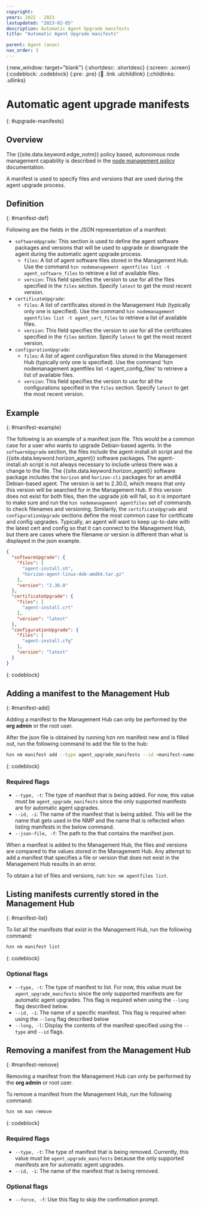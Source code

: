 ```yaml
---
copyright:
years: 2022 - 2023
lastupdated: "2023-02-05"
description: Automatic Agent Upgrade manifests
title: "Automatic Agent Upgrade manifests"

parent: Agent (anax)
nav_order: 3
---
```


{:new_window: target="blank"}
{:shortdesc: .shortdesc}
{:screen: .screen}
{:codeblock: .codeblock}
{:pre: .pre}
{:child: .link .ulchildlink}
{:childlinks: .ullinks}

# Automatic agent upgrade manifests
{: #upgrade-manifests}

## Overview

The {{site.data.keyword.edge_notm}} policy based, autonomous node management capability is described in the [node management policy](./node_management_policy.md) documentation.

A manifest is used to specify files and versions that are used during the agent upgrade process.

## Definition
{: #manifest-def}

Following are the fields in the JSON representation of a manifest:

* `softwareUpgrade`: This section is used to define the agent software packages and versions that will be used to upgrade or downgrade the agent during the automatic agent upgrade process.
  * `files`: A list of agent software files stored in the Management Hub. Use the command `hzn nodemanagement agentfiles list -t agent_software_files` to retrieve a list of available files.
  * `version`: This field specifies the version to use for all the files specified in the `files` section. Specify `latest` to get the most recent version.
* `certificateUpgrade`:
  * `files`: A list of certificates stored in the Management Hub (typically only one is specified). Use the command `hzn nodemanagement agentfiles list -t agent_cert_files` to retrieve a list of available files.
  * `version`: This field specifies the version to use for all the certificates specified in the `files` section. Specify `latest` to get the most recent version.
* `configurationUpgrade`:
  * `files`: A list of agent configuration files stored in the Management Hub (typically only one is specified). Use the command 'hzn nodemanagement agentfiles list -t agent_config_files' to retrieve a list of available files.
  * `version`: This field specifies the version to use for all the configurations specified in the `files` section. Specify `latest` to get the most recent version.

## Example
{: #manifest-example}

The following is an example of a manifest json file. This would be a common case for a user who wants to upgrade Debian-based agents. In the `softwareUpgrade` section, the files include the agent-install.sh script and the {{site.data.keyword.horizon_agent}} software packages. The agent-install.sh script is not always necessary to include unless there was a change to the file.  The {{site.data.keyword.horizon_agent}} software package includes the `horizon` and `horizon-cli` packages for an amd64 Debian-based agent. The version is set to 2.30.0, which means that only this version will be searched for in the Management Hub. If this version does not exist for both files, then the upgrade job will fail, so it is important to make sure and run the `hzn nodemanagement agentfiles` set of commands to check filenames and versioning. Similarily, the `certificateUpgrade` and `configurationUpgrade` sections define the most common case for certificate and config upgrades. Typically, an agent will want to keep up-to-date with the latest cert and config so that it can connect to the Management Hub, but there are cases where the filename or version is different than what is displayed in the json example.

```json
{
  "softwareUpgrade": {
    "files": [
      "agent-install.sh",
      "horizon-agent-linux-deb-amd64.tar.gz"
    ],
    "version": "2.30.0"
  },
  "certificateUpgrade": {
    "files": [
      "agent-install.crt"
    ],
    "version": "latest"
  },
  "configurationUpgrade": {
    "files": [
      "agent-install.cfg"
    ],
    "version": "latest"
  }
}
```
{: codeblock}

## Adding a manifest to the Management Hub
{: #manifest-add}

Adding a manifest to the Management Hub can only be performed by the **org admin** or the root user.

After the json file is obtained by running hzn nm manifest new and is filled out, run the following command to add the file to the hub:

```bash
hzn nm manifest add --type agent_upgrade_manifests --id <manifest-name> --json-file <path-to-manifest>
```
{: codeblock}

### Required flags

* `--type, -t`: The type of manifest that is being added. For now, this value must be `agent_upgrade_manifests` since the only supported manifests are for automatic agent upgrades.
* `--id, -i`: The name of the manifest that is being added. This will be the name that gets used in the NMP and the name that is reflected when listing manifests in the below command.
* `--json-file, -f`: The path to the that contains the manifest json.

When a manifest is added to the Management Hub, the files and versions are compared to the values stored in the Management Hub. Any attempt to add a manifest that specifies a file or version that does not exist in the Management Hub results in an error.

To obtain a list of files and versions, run: `hzn nm agentfiles list`.

## Listing manifests currently stored in the Management Hub
{: #manifest-list}

To list all the manifests that exist in the Management Hub, run the following command:

```bash
hzn nm manifest list
```
{: codeblock}

### Optional flags

* `--type, -t`: The type of manifest to list. For now, this value must be `agent_upgrade_manifests` since the only supported manifests are for automatic agent upgrades. This flag is required when using the `--long` flag described below.
* `--id, -i`: The name of a specific manifest. This flag is required when using the `--long` flag described below
* `--long, -l`: Display the contents of the manifest specified using the `--type` and `--id` flags.

## Removing a manifest from the Management Hub
{: #manifest-remove}

Removing a manifest from the Management Hub can only be performed by the **org admin** or root user.

To remove a manifest from the Management Hub, run the following command:

```bash
hzn nm man remove
```
{: codeblock}

### Required flags

* `--type, -t`: The type of manifest that is being removed. Currently, this value must be `agent_upgrade_manifests` because the only supported manifests are for automatic agent upgrades.
* `--id, -i`: The name of the manifest that is being removed.

### Optional flags

* `--force, -f`: Use this flag to skip the confirmation prompt.
